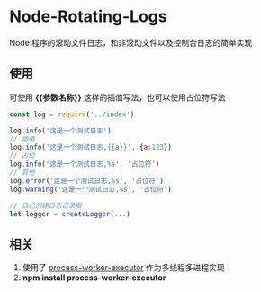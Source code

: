 # Node-Rotating-Logs

Node 程序的滚动文件日志，和非滚动文件以及控制台日志的简单实现

## 使用

可使用 **{{参数名称}}** 这样的插值写法，也可以使用占位符写法

```js
const log = require('../index')

log.info('这是一个测试日志')
// 插值
log.info('这是一个测试日志,{{a}}', {a:123})
// 占位
log.info('这是一个测试日志,%s', '占位符')
// 其他
log.error('这是一个测试日志,%s', '占位符')
log.warning('这是一个测试日志,%s', '占位符')

// 自己创建日志记录器
let logger = createLogger(...)
```

## 相关

1. 使用了 [process-worker-executor](https://www.npmjs.com/package/process-worker-executor) 作为多线程多进程实现
2. **npm install process-worker-executor**
